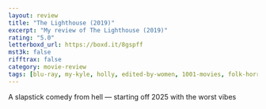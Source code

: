 ```yaml
---
layout: review
title: "The Lighthouse (2019)"
excerpt: "My review of The Lighthouse (2019)"
rating: "5.0"
letterboxd_url: https://boxd.it/8gspff
mst3k: false
rifftrax: false
category: movie-review
tags: [blu-ray, my-kyle, holly, edited-by-women, 1001-movies, folk-horror:-a-study]
---
```


A slapstick comedy from hell — starting off 2025 with the worst vibes
